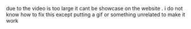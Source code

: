 due to the video is too large it cant be showcase on the website . i do not know how to fix this except putting a gif or something unrelated to make it work
